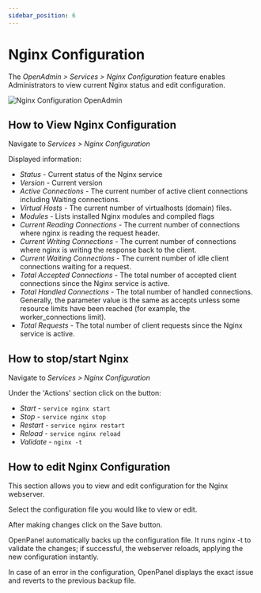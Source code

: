 ```yaml
---
sidebar_position: 6
---
```


# Nginx Configuration

The *OpenAdmin > Services > Nginx Configuration* feature enables Administrators to view current Nginx status and edit configuration.

![Nginx Configuration OpenAdmin](/img/admin/openadmin_services_nginx.png)

## How to View Nginx Configuration

Navigate to *Services > Nginx Configuration*

Displayed information:
- *Status* - Current status of the Nginx service
- *Version* - Current version
- *Active Connections* - The current number of active client connections including Waiting connections.
- *Virtual Hosts* - The current number of virtualhosts (domain) files.
- *Modules* - Lists installed Nginx modules and compiled flags
- *Current Reading Connections* - The current number of connections where nginx is reading the request header.
- *Current Writing Connections* - The current number of connections where nginx is writing the response back to the client.
- *Current Waiting Connections* - The current number of idle client connections waiting for a request.
- *Total Accepted Connections* - The total number of accepted client connections since the Nginx service is active.
- *Total Handled Connections* - The total number of handled connections. Generally, the parameter value is the same as accepts unless some resource limits have been reached (for example, the worker_connections limit).
- *Total Requests* - The total number of client requests since the Nginx service is active.

## How to stop/start Nginx

Navigate to *Services > Nginx Configuration*

Under the 'Actions' section click on the button:

- *Start* - `service nginx start`
- *Stop* - `service nginx stop`
- *Restart* - `service nginx restart`
- *Reload* - `service nginx reload`
- *Validate* - `nginx -t`


## How to edit Nginx Configuration

This section allows you to view and edit configuration for the Nginx webserver. 

Select the configuration file you would like to view or edit.

After making changes click on the Save button.

OpenPanel automatically backs up the configuration file. It runs nginx -t to validate the changes; if successful, the webserver reloads, applying the new configuration instantly.

In case of an error in the configuration, OpenPanel displays the exact issue and reverts to the previous backup file.

